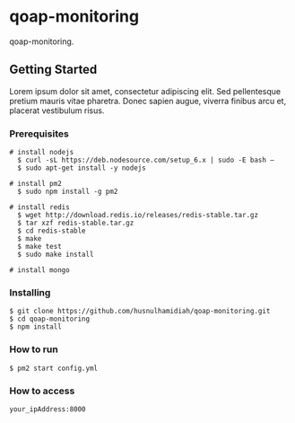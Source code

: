 # qoap-monitoring

qoap-monitoring. 

## Getting Started

Lorem ipsum dolor sit amet, consectetur adipiscing elit. Sed pellentesque pretium mauris vitae pharetra. Donec sapien augue, viverra finibus arcu et, placerat vestibulum risus.

### Prerequisites

```
# install nodejs
  $ curl -sL https://deb.nodesource.com/setup_6.x | sudo -E bash –
  $ sudo apt-get install -y nodejs
  
# install pm2
  $ sudo npm install -g pm2
  
# install redis
  $ wget http://download.redis.io/releases/redis-stable.tar.gz
  $ tar xzf redis-stable.tar.gz
  $ cd redis-stable
  $ make
  $ make test
  $ sudo make install
  
# install mongo
```

### Installing

```
$ git clone https://github.com/husnulhamidiah/qoap-monitoring.git
$ cd qoap-monitoring
$ npm install
```

### How to run

```
$ pm2 start config.yml
```


### How to access

```
your_ipAddress:8000
```

